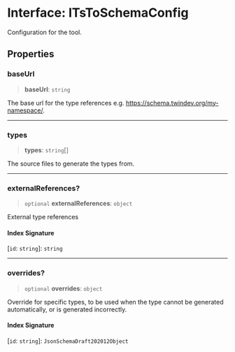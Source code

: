 # Interface: ITsToSchemaConfig

Configuration for the tool.

## Properties

### baseUrl

> **baseUrl**: `string`

The base url for the type references e.g. https://schema.twindev.org/my-namespace/.

***

### types

> **types**: `string`[]

The source files to generate the types from.

***

### externalReferences?

> `optional` **externalReferences**: `object`

External type references

#### Index Signature

\[`id`: `string`\]: `string`

***

### overrides?

> `optional` **overrides**: `object`

Override for specific types, to be used when the type cannot be generated automatically, or is generated incorrectly.

#### Index Signature

\[`id`: `string`\]: `JsonSchemaDraft202012Object`
